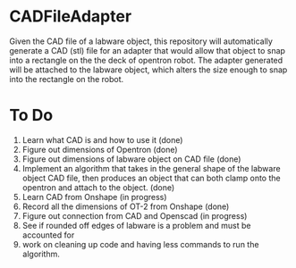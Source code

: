 # CADFileAdapter

Given the CAD file of a labware object, this repository will automatically generate a CAD (stl) file for an adapter that would allow that object to snap into a rectangle on the the deck of opentron robot. The adapter generated will be attached to the labware object, which alters the size enough to snap into the rectangle on the robot.


# To Do
1. Learn what CAD is and how to use it (done)
2. Figure out dimensions of Opentron (done)
3. Figure out dimensions of labware object on CAD file (done)
4. Implement an algorithm that takes in the general shape of the labware object CAD file, then produces an object that can both clamp onto the opentron and attach to the object. (done)
5. Learn CAD from Onshape (in progress)
6. Record all the dimensions of OT-2 from Onshape (done)
7. Figure out connection from CAD and Openscad (in progress)
8. See if rounded off edges of labware is a problem and must be accounted for
9. work on cleaning up code and having less commands to run the algorithm.